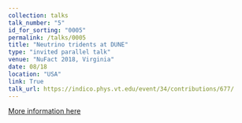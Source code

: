 ```yaml
---
collection: talks
talk_number: "5"
id_for_sorting: "0005"
permalink: /talks/0005
title: "Neutrino tridents at DUNE" 
type: "invited parallel talk"
venue: "NuFact 2018, Virginia"
date: 08/18
location: "USA"
link: True 
talk_url: https://indico.phys.vt.edu/event/34/contributions/677/ 
---
```


[More information here](https://indico.phys.vt.edu/event/34/contributions/677/)
